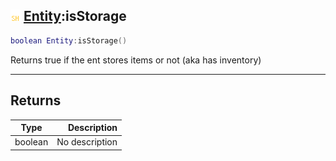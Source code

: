 ## ![shared](../../.gitbook/assets/shared.png) [Entity](./readme/entity.md):isStorage

```lua
boolean Entity:isStorage()
```

Returns true if the ent stores items or not (aka has inventory)

------
## Returns

| Type   | Description |
| ------ | ----------: |
| boolean | No description |


